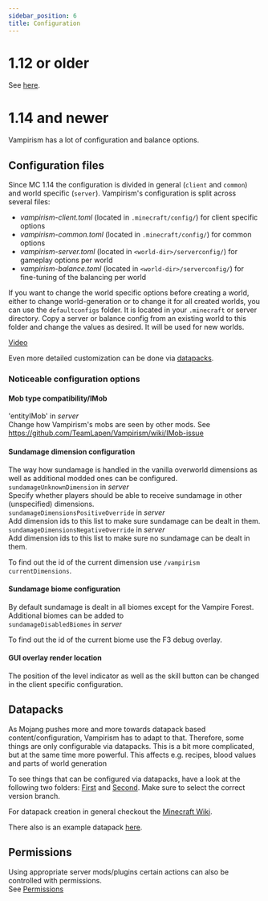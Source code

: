 ```yaml
---
sidebar_position: 6
title: Configuration
---
```


# 1.12 or older
See [here](https://github.com/TeamLapen/Vampirism/wiki/Configuration---1.12).
# 1.14 and newer
Vampirism has a lot of configuration and balance options.  

## Configuration files
Since MC 1.14 the configuration is divided in general (`client` and `common`) and world specific (`server`).
Vampirism's configuration is split across several files:
- *vampirism-client.toml* (located in `.minecraft/config/`) for client specific options
- *vampirism-common.toml* (located in `.minecraft/config/`) for common options
- *vampirism-server.toml* (located in `<world-dir>/serverconfig/`) for gameplay options per world
- *vampirism-balance.toml* (located in `<world-dir>/serverconfig/`) for fine-tuning of the balancing per world

If you want to change the world specific options before creating a world, either to change world-generation or to change it for all created worlds, you can use the `defaultconfigs` folder.
It is located in your `.minecraft` or server directory. Copy a server or balance config from an existing world to this folder and change the values as desired. It will be used for new worlds.

[Video](https://youtu.be/JyfdM_sv2WQ)

Even more detailed customization can be done via [datapacks](https://github.com/TeamLapen/Vampirism/wiki/Datapacks).


### Noticeable configuration options
#### Mob type compatibility/IMob
'entityIMob' in *server*  
Change how Vampirism's mobs are seen by other mods. See https://github.com/TeamLapen/Vampirism/wiki/IMob-issue
#### Sundamage dimension configuration
The way how sundamage is handled in the vanilla overworld dimensions as well as additional modded ones can be configured.  
`sundamageUnknownDimension` in *server*  
Specify whether players should be able to receive sundamage in other (unspecified) dimensions.   
`sundamageDimensionsPositiveOverride` in *server*  
Add dimension ids to this list to make sure sundamage can be dealt in them.  
`sundamageDimensionsNegativeOverride` in *server*  
Add dimension ids to this list to make sure no sundamage can be dealt in them.  
  
To find out the id of the current dimension use `/vampirism currentDimensions`.
#### Sundamage biome configuration
By default sundamage is dealt in all biomes except for the Vampire Forest. Additional biomes can be added to  
`sundamageDisabledBiomes` in *server*

To find out the id of the current biome use the F3 debug overlay.

#### GUI overlay render location
The position of the level indicator as well as the skill button can be changed in the client specific configuration.

## Datapacks
As Mojang pushes more and more towards datapack based content/configuration, Vampirism has to adapt to that. Therefore, some things are only configurable via datapacks. This is a bit more complicated, but at the same time more powerful. This affects e.g. recipes, blood values and parts of world generation

To see things that can be configured via datapacks, have a look at the following two folders: [First](https://github.com/TeamLapen/Vampirism/tree/1.18/src/main/resources/data/vampirism) and [Second](https://github.com/TeamLapen/Vampirism/tree/1.18/src/generated/resources/data/vampirism). Make sure to select the correct version branch.

For datapack creation in general checkout the [Minecraft Wiki](https://minecraft.fandom.com/wiki/Tutorials/Creating_a_data_pack).

There also is an example datapack [here](https://github.com/TeamLapen/VampirismDatapackExamples).


## Permissions
Using appropriate server mods/plugins certain actions can also be controlled with permissions.  
See [Permissions](https://github.com/TeamLapen/Vampirism/wiki/Permissions)